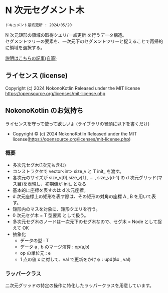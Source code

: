 # N 次元セグメント木
`ドキュメント最終更新 : 2024/05/20`

N 次元矩形の領域の取得クエリ/一点更新 を行うデータ構造。  
セグメントツリーの要素を、一次元下のセグメントツリーと捉えることで再帰的に領域を選択する。  

<a href = "https://nokonokotlin.github.io/Home/Contents/algorithm/Articles/DataStructure/NdSegTree.html">説明はこちらの記事(自筆)</a>

## ライセンス (license)
Copyright (c) 2024 NokonoKotlin
Released under the MIT license
https://opensource.org/licenses/mit-license.php


## NokonoKotlin のお気持ち
ライセンスを守って使って欲しいよ (ライブラリの冒頭に以下を書くだけ)
- Copyright ©️ (c) 2024 NokonoKotlin Released under the MIT license(https://opensource.org/licenses/mit-license.php)




### 概要
- 多次元セグ木(1次元も含む)
- コンストラクタで vector&lt;int> size\_v と T init\_ を渡す。
- 各次元のサイズが size\_v[0],size\_v[1] , ... , size\_v[d-1] の d 次元グリッド(マス目)を表現し、初期値が init\_ となる
- 基本的に座標を表すのは d 次元座標。
- d 次元座標上の矩形を表す際は、その矩形の対角の座標 A , B を用いて表す。
- 矩形内のマスを対象に、矩形クエリを行う。
- 0 次元セグ木 = T 型要素 として扱う。
- 多次元セグ木のノードは一次元下のセグ木なので、セグ木 = Node として捉えて OK 
- 抽象化
    - データの型 : T 
    - データ a , b のマージ演算 : op(a,b)
    - op の単位元 : e
    - 1 点の値 x に対して、val で更新をかける : upd(&x , val) 

### ラッパークラス
二次元グリッドの特定の操作に特化したラッパークラスを用意しています。  
